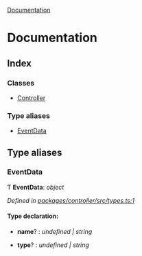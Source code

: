[Documentation](README.md)

# Documentation

## Index

### Classes

* [Controller](classes/controller.md)

### Type aliases

* [EventData](README.md#eventdata)

## Type aliases

###  EventData

Ƭ **EventData**: *object*

*Defined in [packages/controller/src/types.ts:1](https://github.com/badbatch/cachemap/blob/29323d9/packages/controller/src/types.ts#L1)*

#### Type declaration:

* **name**? : *undefined | string*

* **type**? : *undefined | string*
